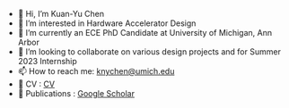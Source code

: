 - 👋 Hi, I’m Kuan-Yu Chen
- 👀 I’m interested in Hardware Accelerator Design
- 🌱 I’m currently an ECE PhD Candidate at University of Michigan, Ann Arbor
- 💞️ I’m looking to collaborate on various design projects and for Summer 2023 Internship
- 📫 How to reach me: knychen@umich.edu
- 📜 CV : [CV](https://github.com/knyuchen/CV)
- :school_satchel: Publications : [Google Scholar](https://scholar.google.com/citations?user=6tBFbCQAAAAJ&hl=en)
<!---
knyuchen/knyuchen is a ✨ special ✨ repository because its `README.md` (this file) appears on your GitHub profile.
You can click the Preview link to take a look at your changes.
--->
